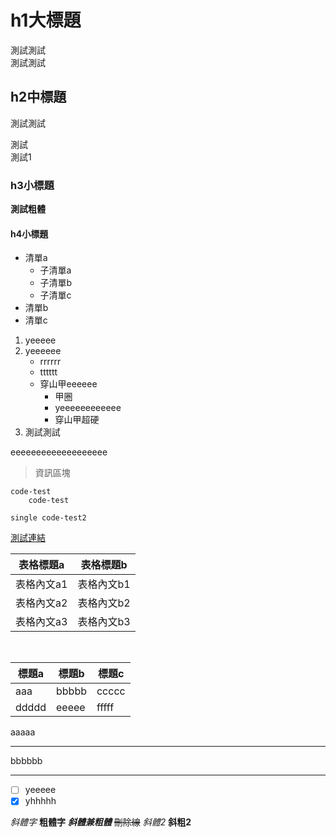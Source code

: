 # h1大標題
測試測試<br>測試測試

## h2中標題
測試測試

測試<br>測試1

### h3小標題
**測試粗體**

#### h4小標題

- 清單a
    - 子清單a
    - 子清單b
    - 子清單c
- 清單b
- 清單c

1. yeeeee
2. yeeeeee
    - rrrrrr
    - tttttt
    - 穿山甲eeeeee
        - 甲圈
        - yeeeeeeeeeeee
        - 穿山甲超硬
3. 測試測試

eeeeeeeeeeeeeeeeeee


>資訊區塊

```
code-test
    code-test
```

`single code-test2`



[測試連結](http://www.google.com)

|表格標題a|表格標題b|
|-------|--------|
|表格內文a1|表格內文b1|
|表格內文a2|表格內文b2|
|表格內文a3|表格內文b3|

<br>

|標題a|標題b|標題c|
|---|----|----|
|aaa|bbbbb|ccccc
|ddddd|eeeee|fffff|



aaaaa

-----

bbbbbb

---

- [ ] yeeeee
- [x] yhhhhh

*斜體字*
**粗體字**
***斜體兼粗體***
~~刪除線~~
_斜體2_
__斜粗2__


